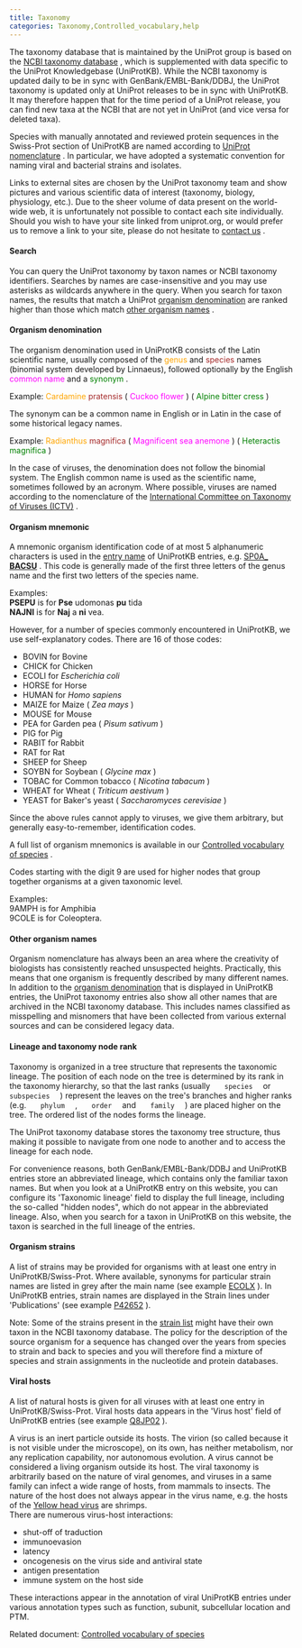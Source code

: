 ```yaml
---
title: Taxonomy
categories: Taxonomy,Controlled_vocabulary,help
---
```


<div>

The taxonomy database that is maintained by the UniProt group is based on the [NCBI taxonomy database](https://www.ncbi.nlm.nih.gov/taxonomy) , which is supplemented with data specific to the UniProt Knowledgebase (UniProtKB). While the NCBI taxonomy is updated daily to be in sync with GenBank/EMBL-Bank/DDBJ, the UniProt taxonomy is updated only at UniProt releases to be in sync with UniProtKB. It may therefore happen that for the time period of a UniProt release, you can find new taxa at the NCBI that are not yet in UniProt (and vice versa for deleted taxa).

Species with manually annotated and reviewed protein sequences in the Swiss-Prot section of UniProtKB are named according to [UniProt nomenclature](http://www.uniprot.org/help/taxonomy#organism-denomination) . In particular, we have adopted a systematic convention for naming viral and bacterial strains and isolates.

Links to external sites are chosen by the UniProt taxonomy team and show pictures and various scientific data of interest (taxonomy, biology, physiology, etc.). Due to the sheer volume of data present on the world-wide web, it is unfortunately not possible to contact each site individually. Should you wish to have your site linked from uniprot.org, or would prefer us to remove a link to your site, please do not hesitate to [contact us](http://www.uniprot.org/contact) .

#### Search

You can query the UniProt taxonomy by taxon names or NCBI taxonomy identifiers. Searches by names are case-insensitive and you may use asterisks as wildcards anywhere in the query. When you search for taxon names, the results that match a UniProt [organism denomination](http://www.uniprot.org/help/taxonomy#organism-denomination) are ranked higher than those which match [other organism names](http://www.uniprot.org/help/taxonomy#other-names) .

#### Organism denomination

The organism denomination used in UniProtKB consists of the Latin scientific name, usually composed of the <span style="color: orange;"> genus </span> and <span style="color: brown;"> species </span> names (binomial system developed by Linnaeus), followed optionally by the English <span style="color: magenta;"> common name </span> and a <span style="color: green;"> synonym </span> .

Example: <span style="color: orange;"> Cardamine </span> <span style="color: brown;"> pratensis </span> ( <span style="color: magenta;"> Cuckoo flower </span> ) ( <span style="color: green;"> Alpine bitter cress </span> )

The synonym can be a common name in English or in Latin in the case of some historical legacy names.

Example: <span style="color: orange;"> Radianthus </span> <span style="color: brown;"> magnifica </span> ( <span style="color: magenta;"> Magnificent sea anemone </span> ) ( <span style="color: green;"> Heteractis magnifica </span> )

In the case of viruses, the denomination does not follow the binomial system. The English common name is used as the scientific name, sometimes followed by an acronym. Where possible, viruses are named according to the nomenclature of the [International Committee on Taxonomy of Viruses (ICTV)](https://talk.ictvonline.org/) .

#### Organism mnemonic

A mnemonic organism identification code of at most 5 alphanumeric characters is used in the [entry name](https://www.uniprot.org/help/entry%5fname) of UniProtKB entries, e.g. [SP0A\_ **BACSU**](https://www.uniprot.org/uniprotkb/p06534) . This code is generally made of the first three letters of the genus name and the first two letters of the species name.

Examples:  
**PSEPU** is for **Pse** udomonas **pu** tida  
**NAJNI** is for **Naj** a **ni** vea.

However, for a number of species commonly encountered in UniProtKB, we use self-explanatory codes. There are 16 of those codes:

-   BOVIN for Bovine
-   CHICK for Chicken
-   ECOLI for *Escherichia coli*
-   HORSE for Horse
-   HUMAN for *Homo sapiens*
-   MAIZE for Maize ( *Zea mays* )
-   MOUSE for Mouse
-   PEA for Garden pea ( *Pisum sativum* )
-   PIG for Pig
-   RABIT for Rabbit
-   RAT for Rat
-   SHEEP for Sheep
-   SOYBN for Soybean ( *Glycine max* )
-   TOBAC for Common tobacco ( *Nicotina tabacum* )
-   WHEAT for Wheat ( *Triticum aestivum* )
-   YEAST for Baker's yeast ( *Saccharomyces cerevisiae* )

Since the above rules cannot apply to viruses, we give them arbitrary, but generally easy-to-remember, identification codes.

A full list of organism mnemonics is available in our [Controlled vocabulary of species](http://www.uniprot.org/docs/speclist) .

Codes starting with the digit 9 are used for higher nodes that group together organisms at a given taxonomic level.

Examples:  
9AMPH is for Amphibia  
9COLE is for Coleoptera.

#### Other organism names

Organism nomenclature has always been an area where the creativity of biologists has consistently reached unsuspected heights. Practically, this means that one organism is frequently described by many different names. In addition to the [organism denomination](http://www.uniprot.org/help/taxonomy#organism-denomination) that is displayed in UniProtKB entries, the UniProt taxonomy entries also show all other names that are archived in the NCBI taxonomy database. This includes names classified as misspelling and misnomers that have been collected from various external sources and can be considered legacy data.

#### Lineage and taxonomy node rank

Taxonomy is organized in a tree structure that represents the taxonomic lineage. The position of each node on the tree is determined by its rank in the taxonomy hierarchy, so that the last ranks (usually `    species   ` or `    subspecies   ` ) represent the leaves on the tree's branches and higher ranks (e.g. `    phylum   ` , `    order   ` and `    family   ` ) are placed higher on the tree. The ordered list of the nodes forms the lineage.

The UniProt taxonomy database stores the taxonomy tree structure, thus making it possible to navigate from one node to another and to access the lineage for each node.

For convenience reasons, both GenBank/EMBL-Bank/DDBJ and UniProtKB entries store an abbreviated lineage, which contains only the familiar taxon names. But when you look at a UniProtKB entry on this website, you can configure its 'Taxonomic lineage' field to display the full lineage, including the so-called "hidden nodes", which do not appear in the abbreviated lineage. Also, when you search for a taxon in UniProtKB on this website, the taxon is searched in the full lineage of the entries.

#### Organism strains

A list of strains may be provided for organisms with at least one entry in UniProtKB/Swiss-Prot. Where available, synonyms for particular strain names are listed in grey after the main name (see example [ECOLX](http://www.uniprot.org/taxonomy/562) ). In UniProtKB entries, strain names are displayed in the Strain lines under 'Publications' (see example [P42652](https://www.uniprot.org/uniprotkb/p42652#publications) ).

Note: Some of the strains present in the [strain list](http://www.uniprot.org/docs/strains) might have their own taxon in the NCBI taxonomy database. The policy for the description of the source organism for a sequence has changed over the years from species to strain and back to species and you will therefore find a mixture of species and strain assignments in the nucleotide and protein databases.

#### Viral hosts

A list of natural hosts is given for all viruses with at least one entry in UniProtKB/Swiss-Prot. Viral hosts data appears in the 'Virus host' field of UniProtKB entries (see example [Q8JP02](https://www.uniprot.org/uniprotkb/q8jp02) ).

A virus is an inert particle outside its hosts. The virion (so called because it is not visible under the microscope), on its own, has neither metabolism, nor any replication capability, nor autonomous evolution. A virus cannot be considered a living organism outside its host. The viral taxonomy is arbitrarily based on the nature of viral genomes, and viruses in a same family can infect a wide range of hosts, from mammals to insects. The nature of the host does not always appear in the virus name, e.g. the hosts of the [Yellow head virus](http://www.uniprot.org/taxonomy/96029) are shrimps.  
There are numerous virus-host interactions:

-   shut-off of traduction
-   immunoevasion
-   latency
-   oncogenesis on the virus side and antiviral state
-   antigen presentation
-   immune system on the host side

These interactions appear in the annotation of viral UniProtKB entries under various annotation types such as function, subunit, subcellular location and PTM.

Related document: [Controlled vocabulary of species](http://www.uniprot.org/docs/speclist)

</div>
